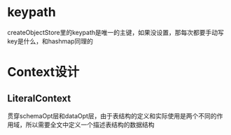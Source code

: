 # keypath

createObjectStore里的keypath是唯一的主键，如果没设置，那每次都要手动写key是什么，和hashmap同理的





# Context设计

## LiteralContext

贯穿schemaOpt层和dataOpt层，由于表结构的定义和实际使用是两个不同的作用域，所以需要全文中定义一个描述表结构的数据结构

